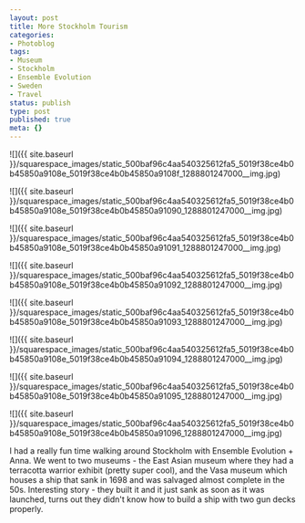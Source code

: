 ```yaml
---
layout: post
title: More Stockholm Tourism
categories:
- Photoblog
tags:
- Museum
- Stockholm
- Ensemble Evolution
- Sweden
- Travel
status: publish
type: post
published: true
meta: {}
---
```


![]({{ site.baseurl }}/squarespace_images/static_500baf96c4aa540325612fa5_5019f38ce4b0b45850a9108e_5019f38ce4b0b45850a9108f_1288801247000__img.jpg)
  

  
   
![]({{ site.baseurl }}/squarespace_images/static_500baf96c4aa540325612fa5_5019f38ce4b0b45850a9108e_5019f38ce4b0b45850a91090_1288801247000__img.jpg)
  

  
   
![]({{ site.baseurl }}/squarespace_images/static_500baf96c4aa540325612fa5_5019f38ce4b0b45850a9108e_5019f38ce4b0b45850a91091_1288801247000__img.jpg)
  

  
   
![]({{ site.baseurl }}/squarespace_images/static_500baf96c4aa540325612fa5_5019f38ce4b0b45850a9108e_5019f38ce4b0b45850a91092_1288801247000__img.jpg)
  

  
   
![]({{ site.baseurl }}/squarespace_images/static_500baf96c4aa540325612fa5_5019f38ce4b0b45850a9108e_5019f38ce4b0b45850a91093_1288801247000__img.jpg)
  

  
   
![]({{ site.baseurl }}/squarespace_images/static_500baf96c4aa540325612fa5_5019f38ce4b0b45850a9108e_5019f38ce4b0b45850a91094_1288801247000__img.jpg)
  

  
   
![]({{ site.baseurl }}/squarespace_images/static_500baf96c4aa540325612fa5_5019f38ce4b0b45850a9108e_5019f38ce4b0b45850a91095_1288801247000__img.jpg)
  

  
   
![]({{ site.baseurl }}/squarespace_images/static_500baf96c4aa540325612fa5_5019f38ce4b0b45850a9108e_5019f38ce4b0b45850a91096_1288801247000__img.jpg)

I had a really fun time walking around Stockholm with Ensemble Evolution + Anna. We went to two museums - the East Asian museum where they had a terracotta warrior exhibit (pretty super cool), and the Vasa museum which houses a ship that sank in 1698 and was salvaged almost complete in the 50s. Interesting story - they built it and it just sank as soon as it was launched, turns out they didn't know how to build a ship with two gun decks properly.
